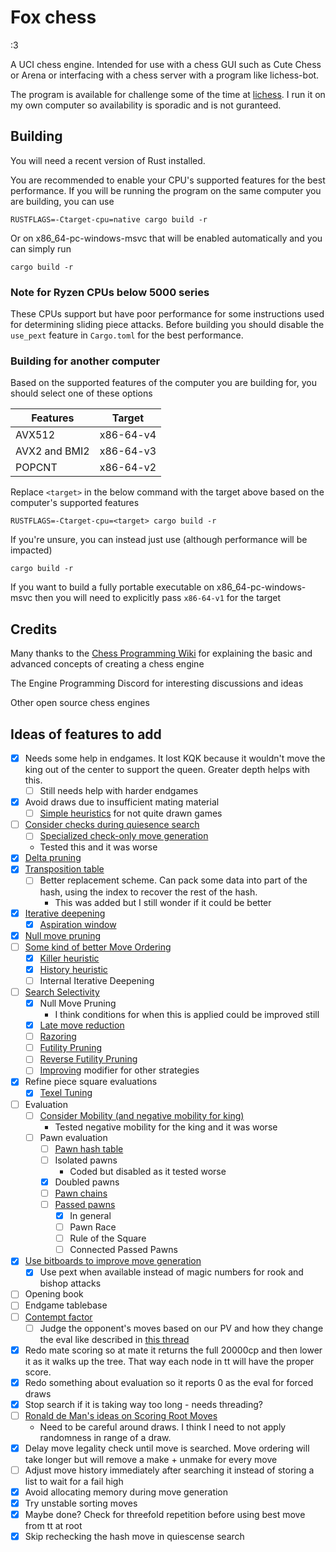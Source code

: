 # Fox chess
:3

A UCI chess engine. Intended for use with a chess GUI such as Cute Chess or Arena or interfacing with a chess server with a program like lichess-bot.

The program is available for challenge some of the time at [lichess](https://lichess.org/@/FoxChessBot). I run it on my own computer so availability is sporadic and is not guranteed.

## Building
You will need a recent version of Rust installed.

You are recommended to enable your CPU's supported features for the best performance. If you will be running the program on the same computer you are building, you can use
```
RUSTFLAGS=-Ctarget-cpu=native cargo build -r
```
Or on x86_64-pc-windows-msvc that will be enabled automatically and you can simply run
```
cargo build -r
```

### Note for Ryzen CPUs below 5000 series
These CPUs support but have poor performance for some instructions used for determining sliding piece attacks. Before building you should disable the `use_pext` feature in `Cargo.toml` for the best performance.

### Building for another computer
Based on the supported features of the computer you are building for, you should select one of these options

|Features|Target|
|--------|-------|
|AVX512|x86-64-v4|
|AVX2 and BMI2|x86-64-v3|
|POPCNT|x86-64-v2|

Replace `<target>` in the below command with the target above based on the computer's supported features
```
RUSTFLAGS=-Ctarget-cpu=<target> cargo build -r
```

If you're unsure, you can instead just use (although performance will be impacted)
```
cargo build -r
```

If you want to build a fully portable executable on x86_64-pc-windows-msvc then you will need to explicitly pass `x86-64-v1` for the target

## Credits
Many thanks to the [Chess Programming Wiki](https://www.chessprogramming.org) for explaining the basic and advanced concepts of creating a chess engine

The Engine Programming Discord for interesting discussions and ideas

Other open source chess engines

## Ideas of features to add
- [x] Needs some help in endgames. It lost KQK because it wouldn't move the king out of the center to support the queen. Greater depth helps with this.
  - [ ] Still needs help with harder endgames
- [x] Avoid draws due to insufficient mating material
  - [ ] [Simple heuristics](https://www.chessprogramming.org/Draw_Evaluation) for not quite drawn games
- [ ] [Consider checks during quiesence search](https://www.chessprogramming.org/Quiescence_Search#Checks)
  - [ ] [Specialized check-only move generation](https://www.chessprogramming.org/Move_Generation#Special_Generators)
  - Tested this and it was worse
- [x] [Delta pruning](https://www.chessprogramming.org/Delta_Pruning)
- [x] [Transposition table](https://www.chessprogramming.org/Transposition_Table)
  - [ ] Better replacement scheme. Can pack some data into part of the hash, using the index to recover the rest of the hash.
    - This was added but I still wonder if it could be better
- [x] [Iterative deepening](https://www.chessprogramming.org/Iterative_Deepening)
  - [x] [Aspiration window](https://www.chessprogramming.org/Aspiration_Windows)
- [x] [Null move pruning](https://www.chessprogramming.org/Null_Move_Pruning)
- [ ] [Some kind of better Move Ordering](https://www.chessprogramming.org/Move_Ordering)
  - [x] [Killer heuristic](https://www.chessprogramming.org/Killer_Heuristic)
  - [x] [History heuristic](https://www.chessprogramming.org/History_Heuristic)
  - [ ] Internal Iterative Deepening
- [ ] [Search Selectivity](https://www.chessprogramming.org/Selectivity)
  - [x] Null Move Pruning
    - I think conditions for when this is applied could be improved still
  - [x] [Late move reduction](https://www.chessprogramming.org/Late_Move_Reductions)
  - [ ] [Razoring](https://www.chessprogramming.org/Razoring)
  - [ ] [Futility Pruning](https://www.chessprogramming.org/Futility_Pruning)
  - [ ] [Reverse Futility Pruning](https://www.chessprogramming.org/Reverse_Futility_Pruning)
  - [ ] [Improving](https://www.chessprogramming.org/Improving) modifier for other strategies
- [x] Refine piece square evaluations
  - [x] [Texel Tuning](https://www.chessprogramming.org/Texel%27s_Tuning_Method)
- [ ] Evaluation
  - [ ] [Consider Mobility (and negative mobility for king)](https://www.chessprogramming.org/Mobility)
    - Tested negative mobility for the king and it was worse
  - [ ] Pawn evaluation
    - [ ] [Pawn hash table](https://www.chessprogramming.org/Pawn_Hash_Table)
    - [ ] Isolated pawns
      - Coded but disabled as it tested worse
    - [x] Doubled pawns
    - [ ] [Pawn chains](https://www.chessprogramming.org/Connected_Pawns)
    - [ ] [Passed pawns](https://www.chessprogramming.org/Passed_Pawn)
      - [x] In general
      - [ ] Pawn Race
      - [ ] Rule of the Square
      - [ ] Connected Passed Pawns
- [x] [Use bitboards to improve move generation](https://www.chessprogramming.org/Bitboards)
  - [x] Use pext when available instead of magic numbers for rook and bishop attacks
- [ ] Opening book
- [ ] Endgame tablebase
- [ ] [Contempt factor](https://www.chessprogramming.org/Contempt_Factor)
  - [ ] Judge the opponent's moves based on our PV and how they change the eval like described in [this thread](https://www.talkchess.com/forum/viewtopic.php?p=531133#p531133)
- [x] Redo mate scoring so at mate it returns the full 20000cp and then lower it as it walks up the tree. That way each node in tt will have the proper score.
- [x] Redo something about evaluation so it reports 0 as the eval for forced draws
- [x] Stop search if it is taking way too long - needs threading?
- [ ] [Ronald de Man's ideas on Scoring Root Moves](https://www.chessprogramming.org/Ronald_de_Man#ScoringRootMoves)
  - Need to be careful around draws. I think I need to not apply randomness in range of a draw.
- [x] Delay move legality check until move is searched. Move ordering will take longer but will remove a make + unmake for every move
- [ ] Adjust move history immediately after searching it instead of storing a list to wait for a fail high
- [x] Avoid allocating memory during move generation
- [x] Try unstable sorting moves
- [x] Maybe done? Check for threefold repetition before using best move from tt at root
- [x] Skip rechecking the hash move in quiescense search
